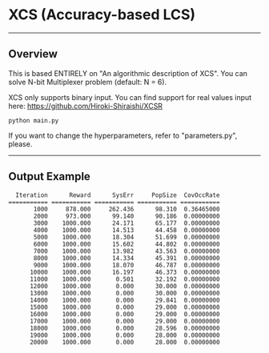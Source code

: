 # XCS (Accuracy-based LCS)
---
Overview
---
This is based ENTIRELY on "An algorithmic description of XCS". You can solve N-bit Multiplexer problem (default: N = 6).

XCS only supports binary input. You can find support for real values input here: https://github.com/Hiroki-Shiraishi/XCSR

```
python main.py
```
If you want to change the hyperparameters, refer to "parameters.py", please.

---
Output Example
---
```
  Iteration      Reward      SysErr     PopSize  CovOccRate
=========== =========== =========== =========== ===========
       1000     878.000     262.436      98.310  0.36465000
       2000     973.000      99.140      90.186  0.00000000
       3000    1000.000      24.171      65.177  0.00000000
       4000    1000.000      14.513      44.458  0.00000000
       5000    1000.000      18.304      51.699  0.00000000
       6000    1000.000      15.602      44.802  0.00000000
       7000    1000.000      13.982      43.563  0.00000000
       8000    1000.000      14.334      45.391  0.00000000
       9000    1000.000      18.070      46.787  0.00000000
      10000    1000.000      16.197      46.373  0.00000000
      11000    1000.000       0.501      32.192  0.00000000
      12000    1000.000       0.000      30.000  0.00000000
      13000    1000.000       0.000      30.000  0.00000000
      14000    1000.000       0.000      29.841  0.00000000
      15000    1000.000       0.000      29.000  0.00000000
      16000    1000.000       0.000      29.000  0.00000000
      17000    1000.000       0.000      29.000  0.00000000
      18000    1000.000       0.000      28.596  0.00000000
      19000    1000.000       0.000      28.000  0.00000000
      20000    1000.000       0.000      28.000  0.00000000

```